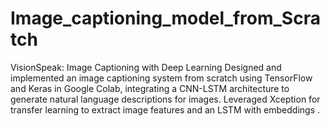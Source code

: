 # Image_captioning_model_from_Scratch
VisionSpeak: Image Captioning with Deep Learning  Designed and implemented an image captioning system from scratch using TensorFlow and Keras in Google Colab, integrating a CNN-LSTM architecture to generate natural language descriptions for images. Leveraged Xception for transfer learning to extract image features and an LSTM with embeddings .
